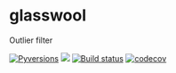 # glasswool

Outlier filter

[![Pyversions](https://img.shields.io/pypi/pyversions/linkml.svg)](https://pypi.python.org/pypi/linkml)
![](https://github.com/banditSC86/glasswool/workflows/Build/badge.svg)
[![Build status](https://github.com/banditSC86/glasswool/actions/workflows/glasswool-main.yml/badge.svg)](https://github.com/banditSC86/glasswool/actions/workflows/glasswool-main.yml?query=branch%3Amain)
[![codecov](https://codecov.io/gh/banditSC86/glasswool/branch/main/graph/badge.svg?token=WNQNG986UN)](https://codecov.io/gh/banditSC86/glasswool)
